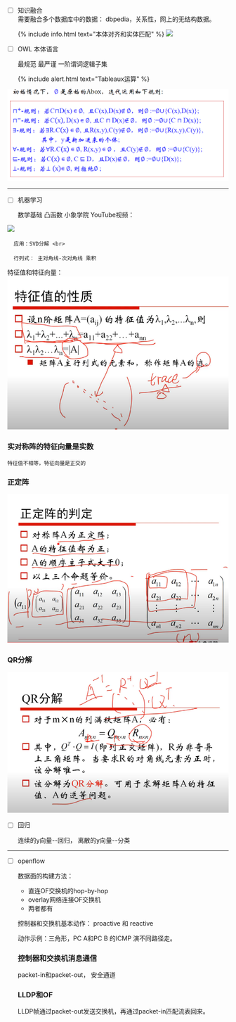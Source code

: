 <!--
 * @Author: your name
 * @Date: 2020-06-25 09:18:13
 * @LastEditTime: 2020-06-27 15:37:48
 * @LastEditors: Please set LastEditors
 * @Description: In User Settings Edit
 * @FilePath: \Ten000hours.github.io\_posts\2020-06-25-logbook.md
--> 
  - [ ] 知识融合 <br>
        需要融合多个数据库中的数据： dbpedia，关系性，网上的无结构数据。<br>
       
    {% include info.html text="本体对齐和实体匹配" %}
   ![](https://lh3.googleusercontent.com/KkCd9algfzHrzinjkoxQ-ONi1s96N4HNyZ0PnnV-8S5ZfBD1UvjaopkFzNXTHftXJ2bnNvQS3fOO7iEjKgWMWAm7dJ-fG1NvukBtWfUKanOX3cy6x8To3uFV1mY0_1s7b76HOC18HXsKqtpmXqGCmiXRmv80gq4vF82AgppV5OZMhbVq4VTs21-bU4OdanCuWdViK7kNi4-lWCoaK7S1XTt9EwvWCx4TQ-UbGyB6J9DDWpc_rerhe3INEUADvuf2Yc3ui-sfL4CCi92b6V55VC7Jxz6MXqAXI_b64LwecUGBrmSLqM1_IOg8B7QommUi_h7TXdqqf3KT44XS5gtddeFMrOWgsi08NWaQKeTgMYBHi0QhrMAaBfJUohkseT5aFXA-GQwLFuMnwRdOUYXY79HSBLkTOswg7JwtFZ1X18kvmEZzJJc0CEBuStFt7NX74thx9MqB7AN2SJoRhHJkIOVGYkzKHrQz-8TZ759-5HoLxl-r19Mpa-eRtyglCNVxsH4t_x9yf_mk-7ebDaNSmaGiM8mB4tt_K_vLk8XB7xDyiZk_Cdx8EHx0V_e4v7GZ0yu4nKos0-KiJtllFshYuEkAa3LIg1Ea_1gZLPyrDBVj5osQF2UanDuL_K7RTamCpGdSOmx8ZELbalesNlLN0YJuwGHDtBdyaMH5-kEgBPAHwC2vWsJBgl1ZAkeT=w604-h199-no?authuser=0)

  - [ ] OWL 本体语言 <br>

       最规范 最严谨 一阶谓词逻辑子集<br>
       
    {% include alert.html text="Tableaux运算" %}

![](2020-06-25-09-49-00.png)
***
  -  [ ] 机器学习<br>


      数学基础 凸函数 小象学院 YouTube视频：<br>

      
[![](http://img.youtube.com/vi/94YIk1JVqYA/0.jpg)](http://www.youtube.com/watch?v=94YIk1JVqYA "小象")

      应用：SVD分解 <br>

      行列式： 主对角线-次对角线 乘积
      
  特征值和特征向量：
  ![](2020-06-25-21-18-45.png)

  ### 实对称阵的特征向量是实数
    特征值不相等，特征向量是正交的

  ### 正定阵
  ![](2020-06-26-09-58-44.png)
  ###  QR分解
  ![](2020-06-26-09-52-54.png)


  - [ ] 回归

    连续的y向量--回归， 离散的y向量--分类 
***
- [ ] openflow

  数据面的构建方法： <br>
    - 直连OF交换机的hop-by-hop
    - overlay网络连接OF交换机
    - 两者都有
  
  控制器和交换机基本动作：
    proactive 和 reactive <br>
  
  
  动作示例：三角形，PC A和PC B 的ICMP 演不同路径走。      

  ### 控制器和交换机消息通信

  packet-in和packet-out， 安全通道

  ### LLDP和OF

  LLDP帧通过packet-out发送交换机，再通过packet-in匹配流表回来。
        


      




  

